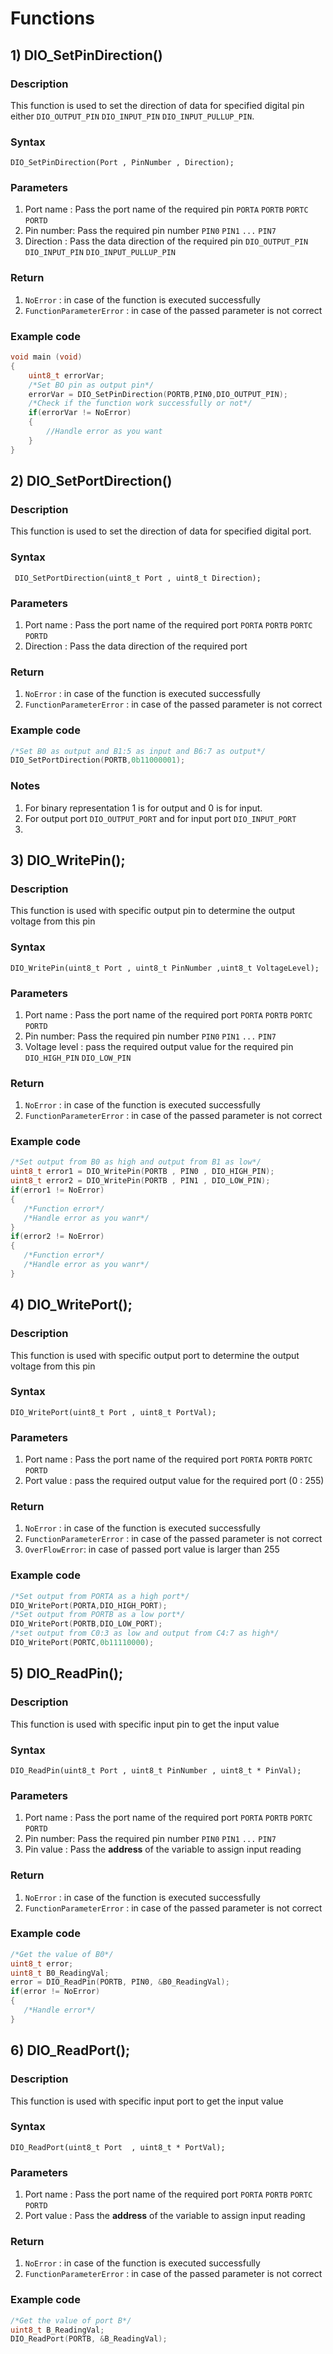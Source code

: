 # Functions

## 1) DIO_SetPinDirection()

### Description

This function is used to set the direction of data for specified digital pin either ``` DIO_OUTPUT_PIN ``` ```DIO_INPUT_PIN```  ```DIO_INPUT_PULLUP_PIN```.

### Syntax

 `DIO_SetPinDirection(Port , PinNumber , Direction);`

### Parameters

1) Port name : Pass the port name of the required pin `PORTA` ```PORTB``` ``PORTC`` `PORTD`
2) Pin number: Pass the required pin number `PIN0` `PIN1` `...` `PIN7`
3) Direction : Pass the data direction of the required pin ``` DIO_OUTPUT_PIN ``` ```DIO_INPUT_PIN```  ```DIO_INPUT_PULLUP_PIN```

### Return 

1. `NoError` : in case of the function is executed successfully
2. `FunctionParameterError` : in case of the passed parameter is not correct 

### Example code

```c
void main (void)
{
    uint8_t errorVar;
    /*Set BO pin as output pin*/
    errorVar = DIO_SetPinDirection(PORTB,PIN0,DIO_OUTPUT_PIN);
    /*Check if the function work successfully or not*/
    if(errorVar != NoError)
    {
        //Handle error as you want
	}
}
```

## 2) DIO_SetPortDirection()

### Description

This function is used to set the direction of data for specified digital port.

### Syntax

` DIO_SetPortDirection(uint8_t Port , uint8_t Direction);`

### Parameters

1) Port name : Pass the port name of the required port `PORTA` ```PORTB``` ``PORTC`` `PORTD`
2) Direction : Pass the data direction of the required port 

### Return 

1. `NoError` : in case of the function is executed successfully
2. `FunctionParameterError` : in case of the passed parameter is not correct 

### Example code   

 ```c
 /*Set B0 as output and B1:5 as input and B6:7 as output*/
 DIO_SetPortDirection(PORTB,0b11000001);
 ```

### Notes

1) For binary representation 1 is for output and 0 is for input.
2) For output port `DIO_OUTPUT_PORT` and for input port `DIO_INPUT_PORT`
3) 

## 3) DIO_WritePin();

### Description

This function is used with specific output pin to determine the output voltage from this pin

### Syntax

`DIO_WritePin(uint8_t Port , uint8_t PinNumber ,uint8_t VoltageLevel);`

### Parameters

1) Port name : Pass the port name of the required port `PORTA` ```PORTB``` ``PORTC`` `PORTD`
2) Pin number: Pass the required pin number `PIN0` `PIN1` `...` `PIN7`
3) Voltage level : pass the required output value for the required pin `DIO_HIGH_PIN` `DIO_LOW_PIN` 

### Return 

1. `NoError` : in case of the function is executed successfully
2. `FunctionParameterError` : in case of the passed parameter is not correct 

### Example code   

 ```c
/*Set output from B0 as high and output from B1 as low*/
uint8_t error1 = DIO_WritePin(PORTB , PIN0 , DIO_HIGH_PIN);
uint8_t error2 = DIO_WritePin(PORTB , PIN1 , DIO_LOW_PIN);
if(error1 != NoError)
{
    /*Function error*/
    /*Handle error as you wanr*/
}
if(error2 != NoError)
{
    /*Function error*/
    /*Handle error as you wanr*/
}
 ```

## 4) DIO_WritePort();

### Description

This function is used with specific output port to determine the output voltage from this pin

### Syntax

`DIO_WritePort(uint8_t Port , uint8_t PortVal);`

### Parameters

1) Port name : Pass the port name of the required port `PORTA` ```PORTB``` ``PORTC`` `PORTD`
2) Port value : pass the required output value for the required port (0 : 255) 

### Return 

1. `NoError` : in case of the function is executed successfully
2. `FunctionParameterError` : in case of the passed parameter is not correct
3. `OverFlowError`: in case of passed port value is larger than 255 

### Example code   

 ```c
/*Set output from PORTA as a high port*/
DIO_WritePort(PORTA,DIO_HIGH_PORT);
/*Set output from PORTB as a low port*/
DIO_WritePort(PORTB,DIO_LOW_PORT);
/*set output from C0:3 as low and output from C4:7 as high*/
DIO_WritePort(PORTC,0b11110000);
 ```

## 5) DIO_ReadPin();

### Description

This function is used with specific input pin to get the input value

### Syntax

`DIO_ReadPin(uint8_t Port , uint8_t PinNumber , uint8_t * PinVal);`

### Parameters

1) Port name : Pass the port name of the required port `PORTA` ```PORTB``` ``PORTC`` `PORTD`
2) Pin number: Pass the required pin number `PIN0` `PIN1` `...` `PIN7`
3) Pin value : Pass the **address** of the variable to assign input reading

### Return 

1. `NoError` : in case of the function is executed successfully
2. `FunctionParameterError` : in case of the passed parameter is not correct

### Example code   

 ```c
/*Get the value of B0*/
uint8_t error;
uint8_t B0_ReadingVal;
error = DIO_ReadPin(PORTB, PIN0, &B0_ReadingVal);
if(error != NoError)
{
    /*Handle error*/
}
 ```

## 6) DIO_ReadPort();

### Description

This function is used with specific input port to get the input value

### Syntax

`DIO_ReadPort(uint8_t Port  , uint8_t * PortVal);`

### Parameters

1) Port name : Pass the port name of the required port `PORTA` ```PORTB``` ``PORTC`` `PORTD`
2) Port value : Pass the **address** of the variable to assign input reading

### Return 

1. `NoError` : in case of the function is executed successfully
2. `FunctionParameterError` : in case of the passed parameter is not correct

### Example code   

 ```c
/*Get the value of port B*/
uint8_t B_ReadingVal;
DIO_ReadPort(PORTB, &B_ReadingVal);
 ```

